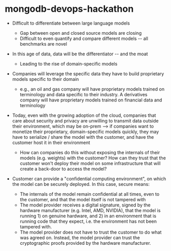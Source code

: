 # mongodb-devops-hackathon

* Difficult to differentiate between large language models
  * Gap between open and closed source models are closing
  * Difficult to even quantify and compare different models -- all benchmarks are novel
* In this age of data, data will be the differentiator -- and the moat
  * Leading to the rise of domain-specific models
* Companies will leverage the specific data they have to build proprietary models specific to their domain
  * e.g., an oil and gas company will have proprietary models trained on terminology and data specific to their industry. A derivatives company will have proprietary models trained on financial data and terminology

* Today, even with the growing adoption of the cloud, companies that care about security and privacy are unwilling to transmit data outside their environment, which may be on-prem --> if companies want to monetize their proprietary, domain-specific models quickly, they may have to serialize / share the model with the customer, and have the customer host it in their environment
    * How can companies do this without exposing the internals of their models (e.g. weights) with the customer? How can they trust that the customer won't deploy their model on some infrastructure that will create a back-door to access the model?
    
* Customer can provide a "confidential computing environment", on which the model can be securely deployed. In this case, secure means:
    * The internals of the model remain confidential at all times, even to the customer, and that the model itself is not tampered with
    * The model provider receives a digital signature, signed by the hardware manufacturer (e.g. Intel, AMD, NVIDIA), that the model is running 1) on genuine hardware, and 2) in an environment that is running code that they expect, i.e. the environment has not been tampered with.
    * The model provider does not have to trust the customer to do what was agreed on. Instead, the model provider can trust the cryptographic proofs provided by the hardware manufacturer.